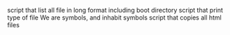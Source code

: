 script that list all file in long format including boot directory
script that print type of file
We are symbols, and inhabit symbols
script that copies all html files
